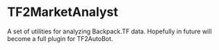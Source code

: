# TF2MarketAnalyst
A set of utilities for analyzing Backpack.TF data. Hopefully in future will become a full plugin for TF2AutoBot.
